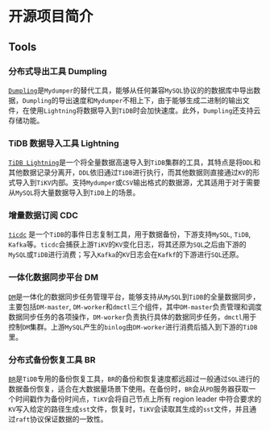 # 开源项目简介

## Tools

### 分布式导出工具 Dumpling

[`Dumpling`](https://github.com/pingcap/dumpling)是`Mydumper`的替代工具，能够从任何兼容`MySQL`协议的的数据库中导出数据，`Dumpling`的导出速度和`Mydumper`不相上下，由于能够生成二进制的输出文件，在使用`Lightning`将数据导入到`TiDB`时会加快速度。此外，`Dumpling`还支持云存储功能。

### TiDB 数据导入工具 Lightning

[`TiDB Lightning`](https://github.com/pingcap/tidb-lightning)是一个将全量数据高速导入到`TiDB`集群的工具，其特点是将`DDL`和其他数据记录分离开，`DDL`依旧通过`TiDB`进行执行，而其他数据则直接通过`KV`的形式导入到`TiKV`内部。支持`Mydumper`或`CSV`输出格式的数据源，尤其适用于对于需要从`MySQL`将大量数据导入到`TiDB`上的场景。

### 增量数据订阅 CDC

[`ticdc`](https://github.com/pingcap/ticdc) 是一个`TiDB`的事件日志复制工具，用于数据备份，下游支持`MySQL`, `TiDB`, `Kafka`等。`ticdc`会捕获上游`TiKV`的`KV`变化日志，将其还原为`SQL`之后由下游的`MySQL`或`TiDB`进行消费；写入`Kafka`的`KV`日志会在`Kafkf`的下游进行`SQL`还原。

### 一体化数据同步平台 DM

[`DM`](https://github.com/pingcap/dm)是一体化的数据同步任务管理平台，能够支持从`MySQL`到`TiDB`的全量数据同步，主要包括`DM-master`, `DM-worker`和`dmctl`三个组件，其中`DM-master`负责管理和调度数据同步任务的各项操作，`DM-worker`负责执行具体的数据同步任务，`dmctl`用于控制`DM`集群。上游`MySQL`产生的`binlog`由`DM-worker`进行消费后插入到下游的`TiDB`里。

### 分布式备份恢复工具 BR

[`BR`](https://github.com/pingcap/br)是`TiDB`专用的备份恢复工具，`BR`的备份和恢复速度都远超过一般通过`SQL`进行的数据备份恢复，适合在大数据量场景下使用。在备份时，`BR`会从`PD`服务器获取一个时间戳作为备份时间点，`TiKV`会将自己节点上所有 region leader 中符合要求的`KV`写入给定的路径生成`sst`文件，恢复时，`TiKV`会读取其生成的`sst`文件，并且通过`raft`协议保证数据的一致性。
